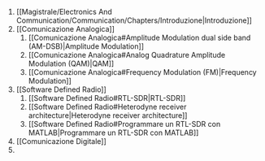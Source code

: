 1. [[Magistrale/Electronics And Communication/Communication/Chapters/Introduzione|Introduzione]]
2. [[Comunicazione Analogica]]
	1. [[Comunicazione Analogica#Amplitude Modulation dual side band (AM-DSB)|Amplitude Modulation]]
	2. [[Comunicazione Analogica#Analog Quadrature Amplitude Modulation (QAM)|QAM]]
	3. [[Comunicazione Analogica#Frequency Modulation (FM)|Frequency Modulation]]
3. [[Software Defined Radio]]
	1. [[Software Defined Radio#RTL-SDR|RTL-SDR]]
	2. [[Software Defined Radio#Heterodyne receiver architecture|Heterodyne receiver architecture]]
	3. [[Software Defined Radio#Programmare un RTL-SDR con MATLAB|Programmare un RTL-SDR con MATLAB]]
4. [[Comunicazione Digitale]]
5. 